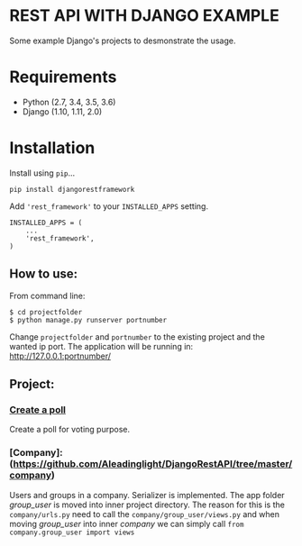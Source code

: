 # REST API WITH DJANGO EXAMPLE
Some example Django's projects to desmonstrate the usage.

# Requirements

* Python (2.7, 3.4, 3.5, 3.6)
* Django (1.10, 1.11, 2.0)

# Installation

Install using `pip`...

    pip install djangorestframework

Add `'rest_framework'` to your `INSTALLED_APPS` setting.

    INSTALLED_APPS = (
        ...
        'rest_framework',
    )


## How to use:
From command line: 
```
$ cd projectfolder
$ python manage.py runserver portnumber
```
Change `projectfolder` and `portnumber` to the existing project and the wanted ip port. The application will be running in: http://127.0.0.1:portnumber/

## Project: 

### [Create a poll](https://github.com/Aleadinglight/DjangoRestAPI/tree/master/polls_vote)
Create a poll for voting purpose.

### [Company]:(https://github.com/Aleadinglight/DjangoRestAPI/tree/master/company)
Users and groups in a company. Serializer is implemented. The app folder *group_user* is moved into inner project directory. The reason for this is the ```company/urls.py``` need to call the ```company/group_user/views.py``` and when moving *group_user* into inner *company* we can simply call ```from company.group_user import views```


